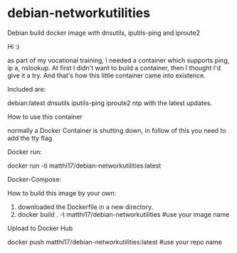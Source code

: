 # debian-networkutilities
Debian build docker image with dnsutils, iputils-ping and iproute2

Hi :)

as part of my vocational training, I needed a container which supports ping, ip a, nslookup. At first I didn't want to build a container, then I thought I'd give it a try. And that's how this little container came into existence.

Included are:

debian:latest
dnsutils
iputils-ping
iproute2
ntp
with the latest updates. 

How to use this container

normally a Docker Container is shutting down, in follow of this you need to add the tty flag

Docker run:

docker run -ti matthi17/debian-networkutilities:latest

Docker-Compose:




How to build this image by your own:

1. downloaded the Dockerfile in a new directory.
2. docker build . -t matthi17/debian-networkutilities #use your image name

Upload to Docker Hub

docker push matthi17/debian-networkutilities:latest #use your repo name
